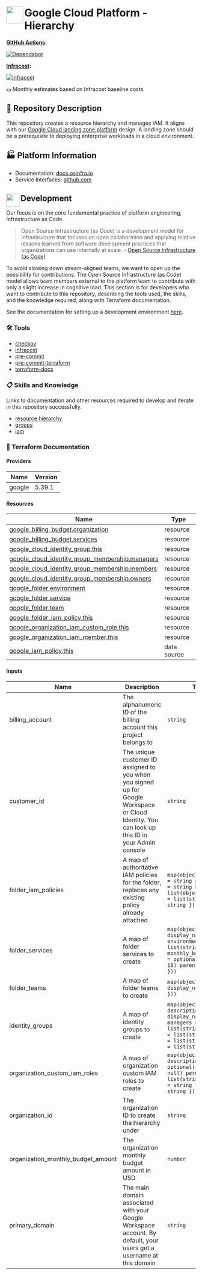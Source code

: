 # <img align="left" width="45" height="45" src="https://github.com/osinfra-io/google-cloud-hierarchy/assets/1610100/502cc3e9-fd8c-42be-be03-8aa45e04452a"> Google Cloud Platform - Hierarchy

**[GitHub Actions](https://github.com/osinfra-io/google-cloud-hierarchy/actions):**

[![Dependabot](https://github.com/osinfra-io/google-cloud-hierarchy/actions/workflows/dependabot.yml/badge.svg)](https://github.com/osinfra-io/google-cloud-hierarchy/actions/workflows/dependabot.yml)

**[Infracost](https://www.infracost.io):**

[![infracost](https://img.shields.io/endpoint?url=https://dashboard.api.infracost.io/shields/json/cbeecfe3-576f-4553-984c-e451a575ee47/repos/57318eb1-8a72-432f-8305-4ac7b10c9495/branch/0049fa37-5530-460c-9f8a-ab4824107d09)](https://dashboard.infracost.io/org/osinfra-io/repos/57318eb1-8a72-432f-8305-4ac7b10c9495?tab=settings)

💵 Monthly estimates based on Infracost baseline costs.

## 📄 Repository Description

This repository creates a resource hierarchy and manages IAM. It aligns with our [Google Cloud landing zone platform](https://docs.osinfra.io/google-cloud-platform/landing-zone) design. A landing zone should be a prerequisite to deploying enterprise workloads in a cloud environment.

## 🏭 Platform Information

- Documentation: [docs.osinfra.io](https://docs.osinfra.io/product-guides/google-cloud-platform/landing-zone/google-cloud-hierarchy)
- Service Interfaces: [github.com](https://github.com/osinfra-io/google-cloud-hierarchy/issues/new/choose)

## <img align="left" width="35" height="35" src="https://github.com/osinfra-io/github-organization-management/assets/1610100/39d6ae3b-ccc2-42db-92f1-276a5bc54e65"> Development

Our focus is on the core fundamental practice of platform engineering, Infrastructure as Code.

>Open Source Infrastructure (as Code) is a development model for infrastructure that focuses on open collaboration and applying relative lessons learned from software development practices that organizations can use internally at scale. - [Open Source Infrastructure (as Code)](https://www.osinfra.io)

To avoid slowing down stream-aligned teams, we want to open up the possibility for contributions. The Open Source Infrastructure (as Code) model allows team members external to the platform team to contribute with only a slight increase in cognitive load. This section is for developers who want to contribute to this repository, describing the tools used, the skills, and the knowledge required, along with Terraform documentation.

See the documentation for setting up a development environment [here](https://docs.osinfra.io/fundamentals/development-setup).

### 🛠️ Tools

- [checkov](https://github.com/bridgecrewio/checkov)
- [infracost](https://github.com/infracost/infracost)
- [pre-commit](https://github.com/pre-commit/pre-commit)
- [pre-commit-terraform](https://github.com/antonbabenko/pre-commit-terraform)
- [terraform-docs](https://github.com/terraform-docs/terraform-docs)

### 📋 Skills and Knowledge

Links to documentation and other resources required to develop and iterate in this repository successfully.

- [resource hierarchy](https://cloud.google.com/resource-manager/docs/cloud-platform-resource-hierarchy)
- [groups](https://cloud.google.com/identity/docs/groups)
- [iam](https://cloud.google.com/iam/docs/overview)

### 📓 Terraform Documentation

<!-- BEGINNING OF PRE-COMMIT-TERRAFORM DOCS HOOK -->
#### Providers

| Name | Version |
|------|---------|
| google | 5.39.1 |

#### Resources

| Name | Type |
|------|------|
| [google_billing_budget.organization](https://registry.terraform.io/providers/hashicorp/google/latest/docs/resources/billing_budget) | resource |
| [google_billing_budget.services](https://registry.terraform.io/providers/hashicorp/google/latest/docs/resources/billing_budget) | resource |
| [google_cloud_identity_group.this](https://registry.terraform.io/providers/hashicorp/google/latest/docs/resources/cloud_identity_group) | resource |
| [google_cloud_identity_group_membership.managers](https://registry.terraform.io/providers/hashicorp/google/latest/docs/resources/cloud_identity_group_membership) | resource |
| [google_cloud_identity_group_membership.members](https://registry.terraform.io/providers/hashicorp/google/latest/docs/resources/cloud_identity_group_membership) | resource |
| [google_cloud_identity_group_membership.owners](https://registry.terraform.io/providers/hashicorp/google/latest/docs/resources/cloud_identity_group_membership) | resource |
| [google_folder.environment](https://registry.terraform.io/providers/hashicorp/google/latest/docs/resources/folder) | resource |
| [google_folder.service](https://registry.terraform.io/providers/hashicorp/google/latest/docs/resources/folder) | resource |
| [google_folder.team](https://registry.terraform.io/providers/hashicorp/google/latest/docs/resources/folder) | resource |
| [google_folder_iam_policy.this](https://registry.terraform.io/providers/hashicorp/google/latest/docs/resources/folder_iam_policy) | resource |
| [google_organization_iam_custom_role.this](https://registry.terraform.io/providers/hashicorp/google/latest/docs/resources/organization_iam_custom_role) | resource |
| [google_organization_iam_member.this](https://registry.terraform.io/providers/hashicorp/google/latest/docs/resources/organization_iam_member) | resource |
| [google_iam_policy.this](https://registry.terraform.io/providers/hashicorp/google/latest/docs/data-sources/iam_policy) | data source |

#### Inputs

| Name | Description | Type | Default | Required |
|------|-------------|------|---------|:--------:|
| billing\_account | The alphanumeric ID of the billing account this project belongs to | `string` | `"01C550-A2C86B-B8F16B"` | no |
| customer\_id | The unique customer ID assigned to you when you signed up for Google Workspace or Cloud Identity. You can look up this ID in your Admin console | `string` | n/a | yes |
| folder\_iam\_policies | A map of authoritative IAM policies for the folder, replaces any existing policy already attached | ```map(object({ service = string environment = string bindings = list(object({ members = list(string) role = string })) }))``` | n/a | yes |
| folder\_services | A map of folder services to create | ```map(object({ display_name = string environments = list(string) monthly_budget_amount = optional(number, 10) parent = string }))``` | n/a | yes |
| folder\_teams | A map of folder teams to create | ```map(object({ display_name = string }))``` | n/a | yes |
| identity\_groups | A map of identity groups to create | ```map(object({ description = string display_name = string managers = list(string) members = list(string) owners = list(string) roles = list(string) }))``` | n/a | yes |
| organization\_custom\_iam\_roles | A map of organization custom IAM roles to create | ```map(object({ description = optional(string, null) permissions = list(string) role_id = string title = string }))``` | n/a | yes |
| organization\_id | The organization ID to create the hierarchy under | `string` | n/a | yes |
| organization\_monthly\_budget\_amount | The organization monthly budget amount in USD | `number` | `100` | no |
| primary\_domain | The main domain associated with your Google Workspace account. By default, your users get a username at this domain | `string` | `"osinfra.io"` | no |
<!-- END OF PRE-COMMIT-TERRAFORM DOCS HOOK -->
